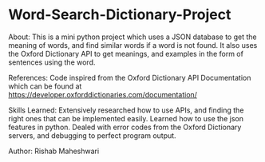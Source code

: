 # Word-Search-Dictionary-Project

About:
This is a mini python project which uses a JSON database to get the meaning of words, and find similar words if a word is not found. It also uses the Oxford Dictionary API to get meanings, and examples in the form of sentences using the word.

References:
Code inspired from the Oxford Dictionary API Documentation which can be found at https://developer.oxforddictionaries.com/documentation/

Skills Learned: 
Extensively researched how to use APIs, and finding the right ones that can be implemented easily. Learned how to use the json features in python. Dealed with error codes from the Oxford Dictionary servers, and debugging to perfect program output. 

Author: 
Rishab Maheshwari
